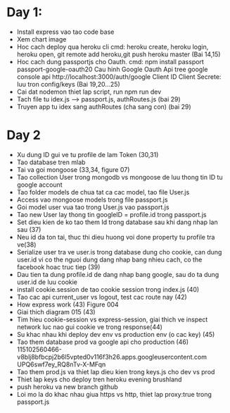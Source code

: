 # Day 1:

- Install express vao tao code base
- Xem chart image
- Hoc cach deploy qua heroku cli
  cmd: heroku create, heroku login, heroku open, git remote add heroku,git push heroku master (Bai 14,15)
- Hoc cach dung passportjs cho Oauth.
  cmd: npm install passport passport-google-oauth20
  Cau hinh Google Oauth Api tree google console api
  http://localhost:3000/auth/google
  Client ID
  Client Secrete: luu tron config/keys (Bai 19,20...25)
- Cai dat nodemon thiet lap script, run npm run dev
- Tach file tu idex.js --> passport.js, authRoutes.js (bai 29)
- Truyen app tu idex sang authRoutes (cha sang con) (bai 29)

# Day 2

- Xu dung ID gui ve tu profile de lam Token (30,31)
- Tao database tren mlab
- Tai va goi mongoose (33,34, figure 07)
- Tao collection User trong mongodb vs mongoose de luu thong tin ID tu google account
- Tao folder models de chua tat ca cac model, tao file User.js
- Access vao mongoose models trong file passport.js
- Goi model user vua tao trong User.js vao passport.js
- Tao new User lay thong tin googleID = profile.id trong passport.js
- Set dieu kien de ko tao them Id trong database sau khi dang nhap lan sau (37)
- Neu id da ton tai, thuc thi dieu huong voi done property tu profile tra ve(38)
- Serialize user tra ve user.is trong database dung cho cookie, can dung user.id vi co the nguoi dung dang nhap bang nhieu cach, co the facebook hoac truc tiep (39)
- Dau tien ta dung profile.id de dang nhap bang google, sau do ta dung user.id de luu cookie
- install cookie.session de tao cookie session trong index.js (40)
- Tao cac api current_user vs logout, test cac route nay (42)
- How express work (43) Figure 004
- Giai thich diagram 015 (43)
- Tim hieu cookie-session vs express-session, giai thich ve inspect network luc nao gui cookie ve trong response(44)
- Su khac nhau khi deploy dev env vs production env (o cac key) (45)
- Tao them database prod va google api cho production (46)
  115102560466-v8blj8bfbcpj2b6l5vpted0v116f3h26.apps.googleusercontent.com
  UPQ6swf7ey_RQ8nTv-X-MFqn
- Tao them prod.js va thiet lap dieu kien trong keys.js cho dev vs prod
- Thiet lap keys cho deploy tren heroku evening brushland
- push heroku va new branch github
- Loi mo la do khac nhau giua https vs http, thiet lap proxy:true trong passport.js
